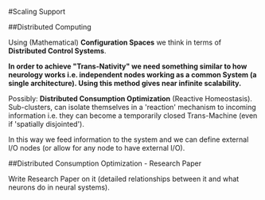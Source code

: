 #Scaling Support

##Distributed Computing

Using (Mathematical) **Configuration Spaces** we think in terms of **Distributed Control Systems**.

**In order to achieve "Trans-Nativity" we need something similar to how neurology works i.e. independent nodes working as a common System (a single architecture). Using this method gives near infinite scalability.** 

Possibly: **Distributed Consumption Optimization** (Reactive Homeostasis). Sub-clusters, can isolate themselves in a 'reaction' mechanism to incoming information i.e. they can become a temporarily closed Trans-Machine (even if 'spatially disjointed').

In this way we feed information to the system and we can define external I/O nodes (or allow for any node to have external I/O).


##Distributed Consumption Optimization - Research Paper

Write Research Paper on it (detailed relationships between it and what neurons do in neural systems).